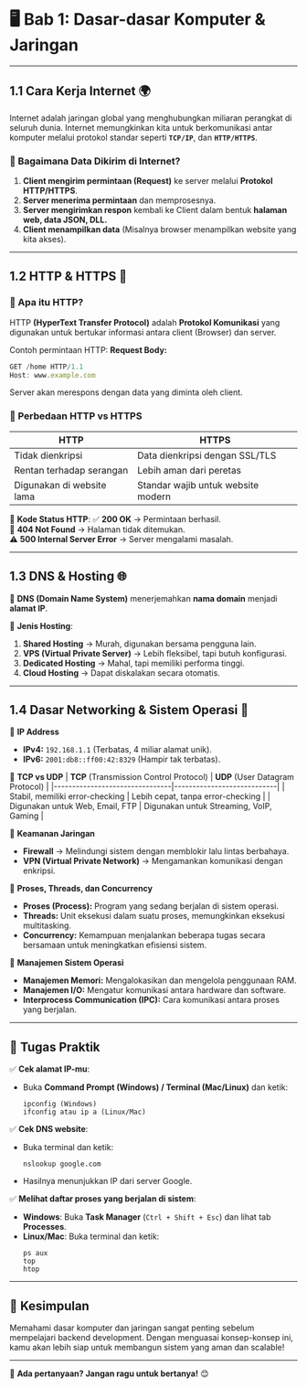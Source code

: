 # **🖥️ Bab 1: Dasar-dasar Komputer & Jaringan**

---

## **1.1 Cara Kerja Internet 🌍**

Internet adalah jaringan global yang menghubungkan miliaran perangkat di seluruh dunia. Internet memungkinkan kita untuk berkomunikasi antar komputer melalui protokol standar seperti **`TCP/IP`**, dan **`HTTP/HTTPS`**.

### **🔹 Bagaimana Data Dikirim di Internet?**

1. **Client mengirim permintaan (Request)** ke server melalui **Protokol HTTP/HTTPS**.
2. **Server menerima permintaan** dan memprosesnya.
3. **Server mengirimkan respon** kembali ke Client dalam bentuk **halaman web, data JSON, DLL.**
4. **Client menampilkan data** (Misalnya browser menampilkan website yang kita akses).

---

## **1.2 HTTP & HTTPS 📡**

### **🔹 Apa itu HTTP?**

HTTP **(HyperText Transfer Protocol)** adalah **Protokol Komunikasi** yang digunakan untuk bertukar informasi antara client (Browser) dan server.

Contoh permintaan HTTP:
**Request Body:**

```js
GET /home HTTP/1.1
Host: www.example.com
```

Server akan merespons dengan data yang diminta oleh client.

### **🔹 Perbedaan HTTP vs HTTPS**
| HTTP | HTTPS |
|------|------|
| Tidak dienkripsi | Data dienkripsi dengan SSL/TLS |
| Rentan terhadap serangan | Lebih aman dari peretas |
| Digunakan di website lama | Standar wajib untuk website modern |

🔹 **Kode Status HTTP**:
✅ **200 OK** → Permintaan berhasil.  
🚫 **404 Not Found** → Halaman tidak ditemukan.  
⚠️ **500 Internal Server Error** → Server mengalami masalah.  

---

## **1.3 DNS & Hosting 🌐**

🔹 **DNS (Domain Name System)** menerjemahkan **nama domain** menjadi **alamat IP**.  

🔹 **Jenis Hosting**:
1. **Shared Hosting** → Murah, digunakan bersama pengguna lain.
2. **VPS (Virtual Private Server)** → Lebih fleksibel, tapi butuh konfigurasi.
3. **Dedicated Hosting** → Mahal, tapi memiliki performa tinggi.
4. **Cloud Hosting** → Dapat diskalakan secara otomatis.

---

## **1.4 Dasar Networking & Sistem Operasi 🔗**

🔹 **IP Address**  
- **IPv4:** `192.168.1.1` (Terbatas, 4 miliar alamat unik).  
- **IPv6:** `2001:db8::ff00:42:8329` (Hampir tak terbatas).  

🔹 **TCP vs UDP**
| **TCP** (Transmission Control Protocol) | **UDP** (User Datagram Protocol) |
|--------------------------------|----------------------------|
| Stabil, memiliki error-checking | Lebih cepat, tanpa error-checking |
| Digunakan untuk Web, Email, FTP | Digunakan untuk Streaming, VoIP, Gaming |

🔹 **Keamanan Jaringan**
- **Firewall** → Melindungi sistem dengan memblokir lalu lintas berbahaya.
- **VPN (Virtual Private Network)** → Mengamankan komunikasi dengan enkripsi.

🔹 **Proses, Threads, dan Concurrency**
- **Proses (Process):** Program yang sedang berjalan di sistem operasi.
- **Threads:** Unit eksekusi dalam suatu proses, memungkinkan eksekusi multitasking.
- **Concurrency:** Kemampuan menjalankan beberapa tugas secara bersamaan untuk meningkatkan efisiensi sistem.

🔹 **Manajemen Sistem Operasi**
- **Manajemen Memori:** Mengalokasikan dan mengelola penggunaan RAM.
- **Manajemen I/O:** Mengatur komunikasi antara hardware dan software.
- **Interprocess Communication (IPC):** Cara komunikasi antara proses yang berjalan.

---

## **📝 Tugas Praktik**

✅ **Cek alamat IP-mu**:  
   - Buka **Command Prompt (Windows) / Terminal (Mac/Linux)** dan ketik:  
     ```
     ipconfig (Windows)
     ifconfig atau ip a (Linux/Mac)
     ```

✅ **Cek DNS website**:  
   - Buka terminal dan ketik:  
     ```
     nslookup google.com
     ```
   - Hasilnya menunjukkan IP dari server Google.

✅ **Melihat daftar proses yang berjalan di sistem**:  
   - **Windows**: Buka **Task Manager** (`Ctrl + Shift + Esc`) dan lihat tab **Processes**.
   - **Linux/Mac**: Buka terminal dan ketik:  
     ```
     ps aux
     top
     htop
     ```

---

## **🚀 Kesimpulan**

Memahami dasar komputer dan jaringan sangat penting sebelum mempelajari backend development. Dengan menguasai konsep-konsep ini, kamu akan lebih siap untuk membangun sistem yang aman dan scalable!

---
📩 **Ada pertanyaan? Jangan ragu untuk bertanya!** 😊

